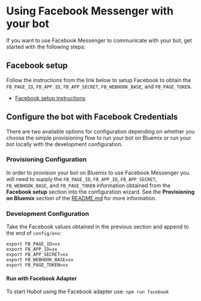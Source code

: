 # Using Facebook Messenger with your bot

If you want to use Facebook Messenger to communicate with your bot,  get started with the following steps:

## Facebook setup

Follow the instructions from the link below to setup Facebook to obtain the `FB_PAGE_ID`, `FB_APP_ID`, `FB_APP_SECRET`, `FB_WEBHOOK_BASE`, and `FB_PAGE_TOKEN`.

- [Facebook setup instructions](http://cloudbots.ng.bluemix.net/docs/adapters/facebook.html)

## Configure the bot with Facebook Credentials
There are two available options for configuration depending on whether you choose the simple provisioning flow to run your bot on Bluemix or run your bot locally with the development configuration.

### Provisioning Configuration

In order to provision your bot on Bluemix to use Facebook Messenger you will need to supply the `FB_PAGE_ID`, `FB_APP_ID`, `FB_APP_SECRET`, `FB_WEBHOOK_BASE`, and `FB_PAGE_TOKEN` information obtained from the __Facebook setup__ section into the configuration wizard. See the __Provisioning on Bluemix__ section of the [README.md](../../README.md) for more information.

### Development Configuration

Take the Facebook values obtained in the previous section and append to the end of `config/env`:
```
export FB_PAGE_ID=xx
export FB_APP_ID=xx
export FB_APP_SECRET=xx
export FB_WEBHOOK_BASE=xx
export FB_PAGE_TOKEN=xx
```

#### Run with Facebook Adapter

To start Hubot using the Facebook adapter use: `npm run facebook`
